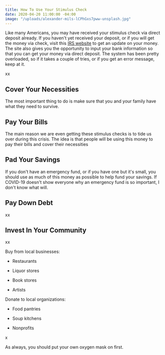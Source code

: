 ```yaml
---
title: How To Use Your Stimulus Check
date: 2020-04-20 11:00:00 -04:00
image: "/uploads/alexander-mils-lCPhGxs7pww-unsplash.jpg"
---
```


Like many Americans, you may have received your stimulus check via direct deposit already. If you haven't yet received your deposit, or if you will get the money via check, visit this [IRS website](https://www.irs.gov/coronavirus/economic-impact-payments) to get an update on your money. The site also gives you the opportunity to input your bank information so that you can get your money via direct deposit. The system has been pretty overloaded, so if it takes a couple of tries, or if you get an error message, keep at it. 

xx

## Cover Your Necessities

The most important thing to do is make sure that you and your family have what they need to survive. 

## Pay Your Bills

The main reason we are even getting these stimulus checks is to tide us over during this crisis. The idea is that people will be using this money to pay their bills and cover their necessities

## Pad Your Savings

If you don't have an emergency fund, or if you have one but it's small, you should use as much of this money as possible to help fund your savings. If COVID-19 doesn't show everyone why an emergency fund is so important, I don't know what will.

## Pay Down Debt

xx

## Invest In Your Community

xx

Buy from local businesses:

* Restaurants

* Liquor stores

* Book stores

* Artists

Donate to local organizations:

* Food pantries

* Soup kitchens

* Nonprofits

x

As always, you should put your own oxygen mask on first.